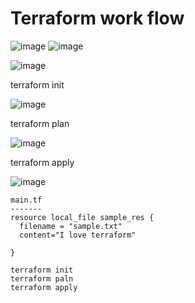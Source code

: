 Terraform work flow
===================

![image](https://user-images.githubusercontent.com/53966749/201637822-8e47de8c-b8f8-48d2-ac35-74a486eb003e.png)
![image](https://user-images.githubusercontent.com/53966749/201638379-82129fc2-b8f3-4c42-8d64-0ede385a89b1.png)

![image](https://user-images.githubusercontent.com/53966749/201640426-180ecdd1-1b75-447b-a17f-6400348c8c3d.png)

terraform init

![image](https://user-images.githubusercontent.com/53966749/201641168-4c3a98d3-487e-4496-8981-6e8431fc2864.png)

terraform plan

![image](https://user-images.githubusercontent.com/53966749/201641333-add53fab-9857-43f5-8507-8814452dbe28.png)

terraform apply

![image](https://user-images.githubusercontent.com/53966749/201641770-a158bb8e-c3d3-4395-87d9-8dd4d00ad8a2.png)

```
main.tf
-------
resource local_file sample_res {
  filename = "sample.txt"
  content="I love terraform"

}

terraform init
terraform paln
terraform apply
```

